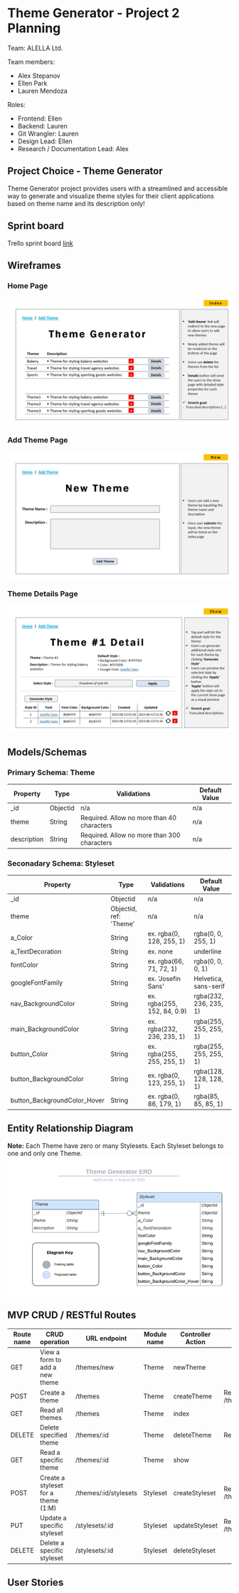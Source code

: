 # Theme Generator - Project 2 Planning

Team: ALELLA Ltd.

Team members:
- Alex Stepanov
- Ellen Park
- Lauren Mendoza

Roles: 
- Frontend: Ellen 
- Backend: Lauren 
- Git Wrangler: Lauren 
- Design Lead: Ellen 
- Research / Documentation Lead: Alex

## Project Choice - Theme Generator

Theme Generator project provides users with a streamlined and accessible way to generate and visualize theme styles for their client applications based on theme name and its description only!

## Sprint board

Trello sprint board [link](https://trello.com/b/1AhAgCnS/theme-generator)

## Wireframes

### Home Page

![Home Page](../assets/Theme_Index.jpg)

### Add Theme Page

![Add Theme Page](../assets/Theme_Add.jpg)

### Theme Details Page

![Theme Details Page](../assets/Theme_Show.jpg)

## Models/Schemas

### Primary Schema: Theme

| Property | Type | Validations | Default Value |
|----------|----------|----------|----------|
| _id | Objectid | n/a | n/a |
| theme | String | Required. Allow no more than 40 characters| n/a |
| description | String | Required. Allow no more than 300 characters | n/a |

### Seconadary Schema: Styleset

| Property | Type | Validations | Default Value |
|----------|----------|----------|----------|
| _id | Objectid | n/a | n/a |
| theme | Objectid, ref: 'Theme' | n/a | n/a |
| a_Color | String | ex. rgba(0, 128, 255, 1)| rgba(0, 0, 255, 1)|
| a_TextDecoration | String | ex. none | underline |
| fontColor | String | ex. rgba(66, 71, 72, 1)| rgba(0, 0, 0, 1)|
| googleFontFamily | String | ex. 'Josefin Sans' | Helvetica, sans-serif |
| nav_BackgroundColor | String | ex. rgba(255, 152, 84, 0.9)| rgba(232, 236, 235, 1) |
| main_BackgroundColor | String | ex. rgba(232, 236, 235, 1) | rgba(255, 255, 255, 1) |
| button_Color | String | ex. rgba(255, 255, 255, 1)| rgba(255, 255, 255, 1) |
| button_BackgroundColor | String | ex. rgba(0, 123, 255, 1) | rgba(128, 128, 128, 1) |
| button_BackgroundColor_Hover | String | ex. rgba(0, 86, 179, 1) | rgba(85, 85, 85, 1) |

## Entity Relationship Diagram

__Note:__ Each Theme have zero or many Stylesets. Each Styleset belongs to one and only one Theme.
![Theme Generator ERD](../assets/Theme%20Generator%20ERD.png)

## MVP CRUD / RESTful Routes
 Route name | CRUD operation | URL endpoint | Module name | Controller Action | Notes |
|----------|----------|----------|----------|----------|----------|
 GET | View a form to add a new theme | /themes/new | Theme | newTheme | |
 POST |Create a theme | /themes | Theme | createTheme | Res.redirect to /themes/${createdTheme._id} |
 GET | Read all themes | /themes | Theme | index | |
 DELETE | Delete specified theme | /themes/:id | Theme | deleteTheme | Res.redirect to /themes/ |
 GET | Read a specific theme | /themes/:id | Theme | show | |
 POST | Create a styleset for a theme (1:M) | /themes/:id/stylesets | Styleset | createStyleset | Res.redirect to /themes/${stylesetData.theme} |
 PUT | Update a specific styleset | /stylesets/:id | Styleset | updateStyleset | Res.redirect to /themes/${stylesetData.theme} |
 DELETE | Delete a specific styleset | /stylesets/:id | Styleset | deleteStyleset | |

## User Stories